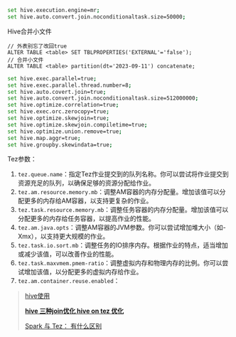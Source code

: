 ```bash
set hive.execution.engine=mr;
set hive.auto.convert.join.noconditionaltask.size=50000;
```

Hive合并小文件

```hive
// 外表别忘了改回true
ALTER TABLE <table> SET TBLPROPERTIES('EXTERNAL'='false'); 
// 合并小文件
ALTER TABLE <table> partition(dt='2023-09-11') concatenate;
```



```bash
set hive.exec.parallel=true;
set hive.exec.parallel.thread.number=8;
set hive.auto.covert.join=true;
set hive.auto.convert.join.noconditionaltask.size=512000000;
set hive.optimize.correlation=true;
set hive.exec.orc.zerocopy=true;
set hive.optimize.skewjoin=true;
set hive.optimize.skewjoin.compiletime=true;
set hive.optimize.union.remove=true;
set hive.map.aggr=true;
set hive.groupby.skewindata=true;
```







Tez参数：

1. `tez.queue.name`：指定Tez作业提交到的队列名称。你可以尝试将作业提交到资源充足的队列，以确保足够的资源分配给作业。
2. `tez.am.resource.memory.mb`：调整AM容器的内存分配量。增加该值可以分配更多的内存给AM容器，以支持更复杂的作业。
3. `tez.task.resource.memory.mb`：调整任务容器的内存分配量。增加该值可以分配更多的内存给任务容器，以提高作业的性能。
4. `tez.am.java.opts`：调整AM容器的JVM参数。你可以尝试增加堆大小（如-Xmx），以支持更大规模的作业。
5. `tez.task.io.sort.mb`：调整任务的IO排序内存。根据作业的特点，适当增加或减少该值，可以改善作业的性能。
6. `tez.task.maxvmem.pmem-ratio`：调整虚拟内存和物理内存的比例。你可以尝试增加该值，以分配更多的虚拟内存给作业。
7. `tez.am.container.reuse.enabled`：

> [hive使用](https://mynamelancelot.github.io/hadoop/hive.html#%E4%B8%83snappy%E5%8E%8B%E7%BC%A9%E6%96%87%E4%BB%B6%E6%A0%BC%E5%BC%8F)
>
> [**hive 三种join优化 hive on tez 优化**](https://blog.51cto.com/u_16099300/7142691)
>
> [Spark 与 Tez： 有什么区别](https://www-integrate-io.translate.goog/blog/apache-spark-vs-tez-comparison/?_x_tr_sl=en&_x_tr_tl=zh-CN&_x_tr_hl=zh-CN&_x_tr_pto=sc)
